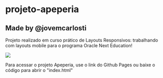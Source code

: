 # projeto-apeperia
## Made by @jovemcarlosti

Projeto realizado em curso prático de Layouts Responsivos: trabalhando com layouts mobile para o programa Oracle Next Education!

![](https://guiadeti.com.br/wp-content/uploads/2022/06/guia-cursos-one.png)

Para acessar o projeto Apeperia, use o link do Github Pages ou baixe o código para abrir o "index.html"
